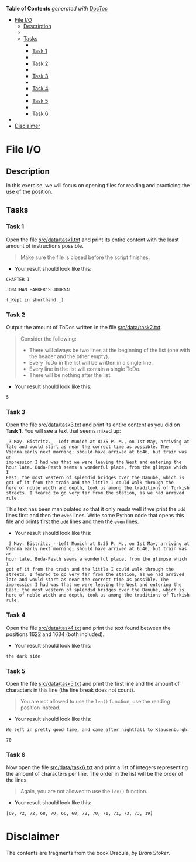 <!-- START doctoc generated TOC please keep comment here to allow auto update -->
<!-- DON'T EDIT THIS SECTION, INSTEAD RE-RUN doctoc TO UPDATE -->
**Table of Contents**  *generated with [DocToc](https://github.com/thlorenz/doctoc)*

- [File I/O](#file-io)
  - [Description](#description)
  - [](#)
  - [Tasks](#tasks)
    - [](#-1)
    - [Task 1](#task-1)
    - [](#-2)
    - [Task 2](#task-2)
    - [](#-3)
    - [Task 3](#task-3)
    - [](#-4)
    - [Task 4](#task-4)
    - [](#-5)
    - [Task 5](#task-5)
    - [](#-6)
    - [Task 6](#task-6)
- [](#-7)
- [Disclaimer](#disclaimer)

<!-- END doctoc generated TOC please keep comment here to allow auto update -->

# File I/O

## Description

In this exercise, we will focus on opening files for reading and practicing the use of the position.

##

## Tasks

###

### Task 1

Open the file [src/data/task1.txt](src/data/task1.txt) and print its entire content with the least amount of instructions possible.

> Make sure the file is closed before the script finishes.

- Your result should look like this:

```
CHAPTER I

JONATHAN HARKER'S JOURNAL

(_Kept in shorthand._)
```

###

### Task 2

Output the amount of ToDos written in the file [src/data/task2.txt](src/data/task2.txt).

> Consider the following:
> - There will always be two lines at the beginning of the list (one with the header and the other empty).
> - Every ToDo in the list will be written in a single line.
> - Every line in the list will contain a single ToDo.
> - There will be nothing after the list.

- Your result should look like this:

```
5
```

###

### Task 3

Open the file [src/data/task3.txt](src/data/task3.txt) and print its entire content as you did on **Task 1**. You will see a text that seems mixed up:

```
_3 May. Bistritz._--Left Munich at 8:35 P. M., on 1st May, arriving at
late and would start as near the correct time as possible. The
Vienna early next morning; should have arrived at 6:46, but train was an
impression I had was that we were leaving the West and entering the
hour late. Buda-Pesth seems a wonderful place, from the glimpse which I
East; the most western of splendid bridges over the Danube, which is
got of it from the train and the little I could walk through the
here of noble width and depth, took us among the traditions of Turkish
streets. I feared to go very far from the station, as we had arrived
rule.
```

This text has been manipulated so that it only reads well if we print the `odd` lines first and then the `even` lines. Write some Python code that opens this file and prints first the `odd` lines and then the `even` lines.

- Your result should look like this:

```
_3 May. Bistritz._--Left Munich at 8:35 P. M., on 1st May, arriving at
Vienna early next morning; should have arrived at 6:46, but train was an
hour late. Buda-Pesth seems a wonderful place, from the glimpse which I
got of it from the train and the little I could walk through the
streets. I feared to go very far from the station, as we had arrived
late and would start as near the correct time as possible. The
impression I had was that we were leaving the West and entering the
East; the most western of splendid bridges over the Danube, which is
here of noble width and depth, took us among the traditions of Turkish
rule.
```

###

### Task 4

Open the file [src/data/task4.txt](src/data/task4.txt) and print the text found between the positions 1622 and 1634 (both included).

- Your result should look like this:

```
the dark side
```

###

### Task 5

Open the file [src/data/task5.txt](src/data/task5.txt) and print the first line and the amount of characters in this line (the line break does not count).

> You are not allowed to use the `len()` function, use the reading position instead.

- Your result should look like this:

```
We left in pretty good time, and came after nightfall to Klausenburgh.

70
```

###

### Task 6

Now open the file [src/data/task6.txt](src/data/task6.txt) and print a list of integers representing the amount of characters per line. The order in the list will be the order of the lines.

> Again, you are not allowed to use the `len()` function.

- Your result should look like this:

```
[69, 72, 72, 68, 70, 66, 68, 72, 70, 71, 71, 73, 73, 19]
```

#

# Disclaimer

The contents are fragments from the book Dracula, *by Bram Stoker*.
